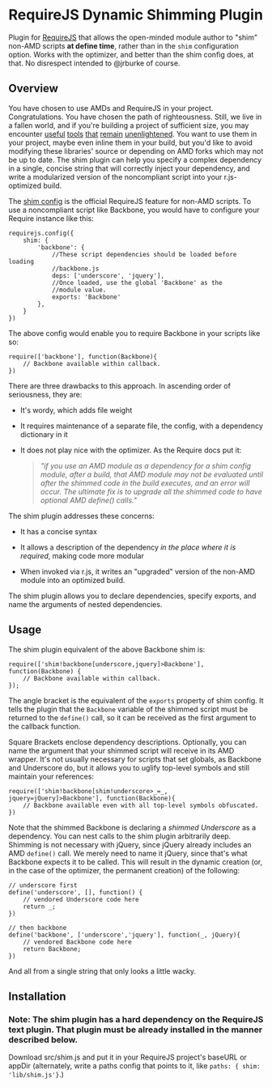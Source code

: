 # RequireJS Dynamic Shimming Plugin

Plugin for [RequireJS](http://requirejs.org) that allows the open-minded module author to "shim" non-AMD scripts **at define time**, rather than in the `shim` configuration option. Works with the optimizer, and better than the shim config does, at that. No disrespect intended to @jrburke of course.

## Overview

You have chosen to use AMDs and RequireJS in your project. Congratulations. You have chosen the path of righteousness. Still, we live in a fallen world, and if you're building a project of sufficient size, you may encounter [useful](http://handlebarsjs.com/) [tools](http://underscorejs.org/) [that](http://twitter.github.com/bootstrap/) [remain](http://davisjs.com/) [unenlightened](http://backbonejs.org). You want to use them in your project, maybe even inline them in your build, but you'd like to avoid modifying these libraries' source or depending on AMD forks which may not be up to date. The shim plugin can help you specify a complex dependency in a single, concise string that will correctly inject your dependency, and write a modularized version of the noncompliant script into your r.js-optimized build.

The [shim config](http://requirejs.org/docs/api.html#config-shim) is the official RequireJS feature for non-AMD scripts. To use a noncompliant script like Backbone, you would have to configure your Require instance like this:

    requirejs.config({
        shim: {
            'backbone': {
                //These script dependencies should be loaded before loading
                //backbone.js
                deps: ['underscore', 'jquery'],
                //Once loaded, use the global 'Backbone' as the
                //module value.
                exports: 'Backbone'
            },
        }
    })

The above config would enable you to require Backbone in your scripts like so:

    require(['backbone'], function(Backbone){
        // Backbone available within callback.
    })

There are three drawbacks to this approach. In ascending order of seriousness, they are:

-   It's wordy, which adds file weight

-   It requires maintenance of a separate file, the config, with a dependency dictionary in it

-   It does not play nice with the optimizer. As the Require docs put it: 
    >*"if you use an AMD module as a dependency for a shim config module, after a build, that AMD module may not be evaluated until after the shimmed code in the build executes, and an error will occur. The ultimate fix is to upgrade all the shimmed code to have optional AMD define() calls."*




The shim plugin addresses these concerns:
 
-   It has a concise syntax

-   It allows a description of the dependency *in the place where it is required*, making code more modular

-   When invoked via r.js, it writes an "upgraded" version of the non-AMD module into an optimized build.

The shim plugin allows you to declare dependencies, specify exports, and name the arguments of nested dependencies.

 
## Usage

The shim plugin equivalent of the above Backbone shim is:

    require(['shim!backbone[underscore,jquery]>Backbone'], function(Backbone) {
        // Backbone available within callback.
    });

The angle bracket is the equivalent of the `exports` property of shim config. It tells the plugin that the `Backbone` variable of the shimmed script must be returned to the `define()` call, so it can be received as the first argument to the callback function. 

Square Brackets enclose dependency descriptions. Optionally, you can name the argument that your shimmed script will receive in its AMD wrapper. It's not usually necessary for scripts that set globals, as Backbone and Underscore do, but it allows you to uglify top-level symbols and still maintain your references:

    require(['shim!backbone[shim!underscore>_=_, jquery=jQuery]>Backbone'], function(Backbone){
        // Backbone available even with all top-level symbols obfuscated.
    })

Note that the shimmed Backbone is declaring a *shimmed Underscore* as a dependency. You can nest calls to the shim plugin arbitrarily deep. Shimming is not necessary with jQuery, since jQuery already includes an AMD `define()` call. We merely need to name it jQuery, since that's what Backbone expects it to be called. This will result in the dynamic creation (or, in the case of the optimizer, the permanent creation) of the following:

    // underscore first
    define('underscore', [], function() {
        // vendored Underscore code here
        return _;
    })

    // then backbone
    define('backbone', ['underscore','jquery'], function(_, jQuery){
        // vendored Backbone code here
        return Backbone;
    })

And all from a single string that only looks a little wacky.

## Installation

### **Note**: The shim plugin has a hard dependency on the RequireJS text plugin. That plugin must be already installed in the manner described below.

Download src/shim.js and put it in your RequireJS project's baseURL or appDir (alternately, write a paths config that points to it, like `paths: { shim: 'lib/shim.js'}`.)